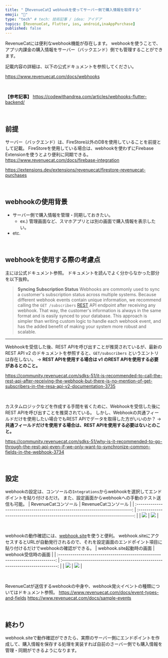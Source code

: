 ```yaml
---
title: "【RevenueCat】webhookを使ってサーバー側で購入情報を取得する"
emoji: "🐾"
type: "tech" # tech: 技術記事 / idea: アイデア
topics: [RevenueCat, Flutter, ios, android,inaAppPurchase]
published: false
---
```


RevenueCatには便利なwebhook機能が存在します。
webhookを使うことで、アプリ内課金の購入情報をサーバー（バックエンド）側でも管理することができます。

記載内容の詳細は、以下の公式ドキュメントを参照してください。

https://www.revenuecat.com/docs/webhooks

<br>

**【参考記事】**
https://codewithandrea.com/articles/webhooks-flutter-backend/

<br>

## 前提
サーバー（バックエンド）は、FireStore以外のDBを使用していることを前提として記載。
FireStoreを使用している場合は、webhookを使わずにFirebase Extensionを使うとより便利に同期できる。
https://www.revenuecat.com/docs/firebase-integration

https://extensions.dev/extensions/revenuecat/firestore-revenuecat-purchases

<br>

## webhookの使用背景
- サーバー側で購入情報を管理・同期しておきたい。
  - ex.) 管理画面など、スマホアプリとは別の画面で購入情報を表示したい。
- etc.

<br>

## webhookを使用する際の考慮点
主には公式ドキュメント参照。
ドキュメントを読んでよく分からなかった部分を以下抜粋。

> **Syncing Subscription Status**
Webhooks are commonly used to sync a customer's subscription status across multiple systems. Because different webhook events contain unique information, we recommend calling the `GET /subscribers` [REST](https://docs.revenuecat.com/reference#subscribers) API endpoint after receiving any webhook. That way, the customer's information is always in the same format and is easily synced to your database. This approach is simpler than writing custom logic to handle each webhook event, and has the added benefit of making your system more robust and scalable.

----------

Webhookを受信した後、REST APIを呼び出すことが推奨されているが、最新のREST API v2 のドキュメントを参照すると、`GET/subscribers` というエントリは存在しない。
→ **REST APIを使用する場合は v1 のREST APIを使用する必要があるとのこと。**

https://community.revenuecat.com/sdks-51/it-is-recommended-to-call-the-rest-api-after-receiving-the-webhook-but-there-is-no-mention-of-get-subscribers-in-the-resa-api-v2-documentation-3735

<br>

カスタムロジックなどを作成する手間を省くために、Webhookを受信した後にREST APIを呼び出すことを推奨されている。
しかし、Webhookの共通フィールドだけを使用したい場合でもREST APIでデータを取得した方がいいのか？
→ **共通フィールドだけを使用する場合は、REST APIを使用する必要はないとのこと。**

https://community.revenuecat.com/sdks-51/why-is-it-recommended-to-go-through-the-rest-api-even-if-we-only-want-to-synchronize-common-fields-in-the-webhook-3734

<br>

## 設定
webhookの設定は、コンソールの`Integrations`からwebhookを選択してエンドポイントを貼り付けるだけ。
また、設定画面からwebhookへの手動のテスト送信も可能。
|                              RevenueCatコンソール                              |                              RevenueCatコンソール                              |
| :----------------------------------------------------------------------------: | :----------------------------------------------------------------------------: |
| ![](https://storage.googleapis.com/zenn-user-upload/4081305ef09b-20231229.png) | ![](https://storage.googleapis.com/zenn-user-upload/17e23f690976-20231229.png) |


<br>

webhookの動作確認には、[webhook.site](https://webhook.site/)を使うと便利。
webhook.siteにアクセスするとURLが自動発行されるので、それを設定画面のエンドポイント項目に貼り付けるだけでwebhookの確認ができる。
|                            webhook.site起動時の画面                            |                              webhook受信時の画面                               |
| :----------------------------------------------------------------------------: | :----------------------------------------------------------------------------: |
| ![](https://storage.googleapis.com/zenn-user-upload/b9a9c3814323-20231229.png) | ![](https://storage.googleapis.com/zenn-user-upload/368d0e10d941-20231229.png) |


<br>

RevenueCatが送信するwebhookの中身や、webhook発火イベントの種類についてはドキュメント参照。
https://www.revenuecat.com/docs/event-types-and-fields
https://www.revenuecat.com/docs/sample-events

<br>

## 終わり
webhook.siteで動作確認ができたら、実際のサーバー側にエンドポイントを作成して、購入情報を保存する処理を実装すれば自前のさーバー側でも購入情報を管理・同期ができるようになります。